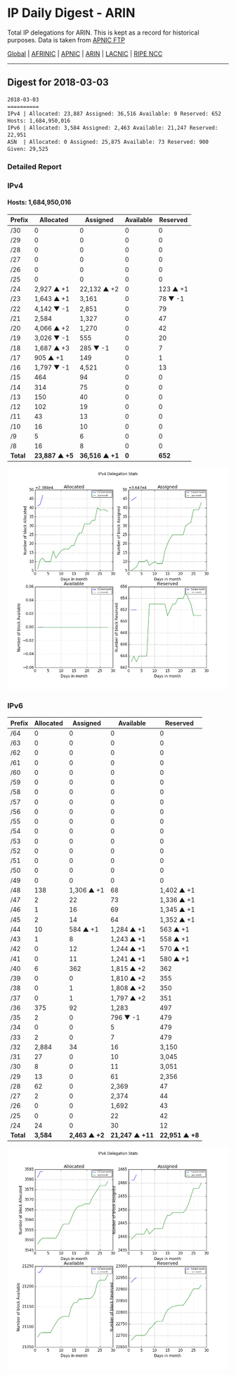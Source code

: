 # IP Daily Digest - ARIN 

Total IP delegations for ARIN. This is kept as a record for historical purposes. Data is taken from [APNIC FTP](https://ftp.apnic.net/)

[Global](https://github.com/csmets/IP-Daily-Digest) | [AFRINIC](https://github.com/csmets/IP-Daily-Digest/tree/master/archives/AFRINIC) | [APNIC](https://github.com/csmets/IP-Daily-Digest/tree/master/archives/APNIC) | [ARIN](https://github.com/csmets/IP-Daily-Digest/tree/master/archives/ARIN) | [LACNIC](https://github.com/csmets/IP-Daily-Digest/tree/master/archives/LACNIC) | [RIPE NCC](https://github.com/csmets/IP-Daily-Digest/tree/master/archives/RIPE_NCC)

---

## Digest for 2018-03-03
```
2018-03-03
==========
IPv4 | Allocated: 23,887 Assigned: 36,516 Available: 0 Reserved: 652 Hosts: 1,684,950,016
IPv6 | Allocated: 3,584 Assigned: 2,463 Available: 21,247 Reserved: 22,951
ASN  | Allocated: 0 Assigned: 25,875 Available: 73 Reserved: 900 Given: 29,525
```

### Detailed Report

### IPv4

#### Hosts: **1,684,950,016**

| Prefix | Allocated | Assigned | Available | Reserved |
| ----- | ----- | ----- | ----- | ----- |
| /30 | 0 | 0 | 0 | 0 |
| /29 | 0 | 0 | 0 | 0 |
| /28 | 0 | 0 | 0 | 0 |
| /27 | 0 | 0 | 0 | 0 |
| /26 | 0 | 0 | 0 | 0 |
| /25 | 0 | 0 | 0 | 0 |
| /24 | 2,927 ▲ +1 | 22,132 ▲ +2 | 0 | 123 ▲ +1 |
| /23 | 1,643 ▲ +1 | 3,161 | 0 | 78 ▼ -1 |
| /22 | 4,142 ▼ -1 | 2,851 | 0 | 79 |
| /21 | 2,584 | 1,327 | 0 | 47 |
| /20 | 4,066 ▲ +2 | 1,270 | 0 | 42 |
| /19 | 3,026 ▼ -1 | 555 | 0 | 20 |
| /18 | 1,687 ▲ +3 | 285 ▼ -1 | 0 | 7 |
| /17 | 905 ▲ +1 | 149 | 0 | 1 |
| /16 | 1,797 ▼ -1 | 4,521 | 0 | 13 |
| /15 | 464 | 94 | 0 | 0 |
| /14 | 314 | 75 | 0 | 0 |
| /13 | 150 | 40 | 0 | 0 |
| /12 | 102 | 19 | 0 | 0 |
| /11 | 43 | 13 | 0 | 0 |
| /10 | 16 | 10 | 0 | 0 |
| /9 | 5 | 6 | 0 | 0 |
| /8 | 16 | 8 | 0 | 0 |
| **Total** | **23,887 ▲ +5** | **36,516 ▲ +1** | **0** | **652** |

![ipv4-stats](ipv4-figure.png)

### IPv6

| Prefix | Allocated | Assigned | Available | Reserved |
| ----- | ----- | ----- | ----- | ----- |
| /64 | 0 | 0 | 0 | 0 |
| /63 | 0 | 0 | 0 | 0 |
| /62 | 0 | 0 | 0 | 0 |
| /61 | 0 | 0 | 0 | 0 |
| /60 | 0 | 0 | 0 | 0 |
| /59 | 0 | 0 | 0 | 0 |
| /58 | 0 | 0 | 0 | 0 |
| /57 | 0 | 0 | 0 | 0 |
| /56 | 0 | 0 | 0 | 0 |
| /55 | 0 | 0 | 0 | 0 |
| /54 | 0 | 0 | 0 | 0 |
| /53 | 0 | 0 | 0 | 0 |
| /52 | 0 | 0 | 0 | 0 |
| /51 | 0 | 0 | 0 | 0 |
| /50 | 0 | 0 | 0 | 0 |
| /49 | 0 | 0 | 0 | 0 |
| /48 | 138 | 1,306 ▲ +1 | 68 | 1,402 ▲ +1 |
| /47 | 2 | 22 | 73 | 1,336 ▲ +1 |
| /46 | 1 | 16 | 69 | 1,345 ▲ +1 |
| /45 | 2 | 14 | 64 | 1,352 ▲ +1 |
| /44 | 10 | 584 ▲ +1 | 1,284 ▲ +1 | 563 ▲ +1 |
| /43 | 1 | 8 | 1,243 ▲ +1 | 558 ▲ +1 |
| /42 | 0 | 12 | 1,244 ▲ +1 | 570 ▲ +1 |
| /41 | 0 | 11 | 1,241 ▲ +1 | 580 ▲ +1 |
| /40 | 6 | 362 | 1,815 ▲ +2 | 362 |
| /39 | 0 | 0 | 1,810 ▲ +2 | 355 |
| /38 | 0 | 1 | 1,808 ▲ +2 | 350 |
| /37 | 0 | 1 | 1,797 ▲ +2 | 351 |
| /36 | 375 | 92 | 1,283 | 497 |
| /35 | 2 | 0 | 796 ▼ -1 | 479 |
| /34 | 0 | 0 | 5 | 479 |
| /33 | 2 | 0 | 7 | 479 |
| /32 | 2,884 | 34 | 16 | 3,150 |
| /31 | 27 | 0 | 10 | 3,045 |
| /30 | 8 | 0 | 11 | 3,051 |
| /29 | 13 | 0 | 61 | 2,356 |
| /28 | 62 | 0 | 2,369 | 47 |
| /27 | 2 | 0 | 2,374 | 44 |
| /26 | 0 | 0 | 1,692 | 43 |
| /25 | 0 | 0 | 22 | 42 |
| /24 | 24 | 0 | 30 | 12 |
| **Total** | **3,584** | **2,463 ▲ +2** | **21,247 ▲ +11** | **22,951 ▲ +8** |

![ipv6-stats](ipv6-figure.png)